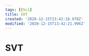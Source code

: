 ```yaml
---
tags: [ESci]
title: SVT
created: '2020-12-15T13:42:18.978Z'
modified: '2020-12-15T13:42:21.996Z'
---
```


# SVT 
